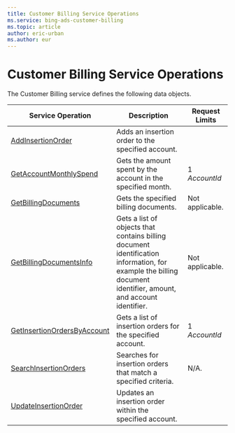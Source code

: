 ```yaml
---
title: Customer Billing Service Operations
ms.service: bing-ads-customer-billing
ms.topic: article
author: eric-urban
ms.author: eur
---
```

# Customer Billing Service Operations
The Customer Billing service defines the following data objects.

|Service Operation|Description|Request Limits|
|---|---|---|
|[AddInsertionOrder](addinsertionorder.md)|Adds an insertion order to the specified account.||
|[GetAccountMonthlySpend](getaccountmonthlyspend.md)|Gets the amount spent by the account in the specified month.|1 *AccountId*|
|[GetBillingDocuments](getbillingdocuments.md)|Gets the specified billing documents.|Not applicable.|
|[GetBillingDocumentsInfo](getbillingdocumentsinfo.md)|Gets a list of objects that contains billing document identification information, for example the billing document identifier, amount, and account identifier.|Not applicable.|
|[GetInsertionOrdersByAccount](getinsertionordersbyaccount.md)|Gets a list of insertion orders for the specified account.|1 *AccountId*|
|[SearchInsertionOrders](searchinsertionorders.md)|Searches for insertion orders that match a specified criteria.|N/A.|
|[UpdateInsertionOrder](updateinsertionorder.md)|Updates an insertion order within the specified account.||
